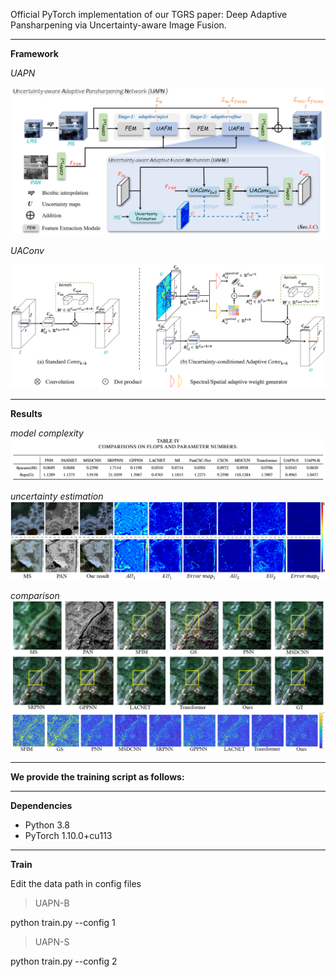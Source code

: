 Official PyTorch implementation of our TGRS paper: Deep Adaptive Pansharpening via Uncertainty-aware Image Fusion.

-------------------------------------------------
**Framework**

*UAPN*

<img src="https://github.com/keviner1/imgs/blob/main/UAPN.png?raw=true" width="600px">

*UAConv*

<img src="https://github.com/keviner1/imgs/blob/main/UAConv.png?raw=true" width="600px">

-------------------------------------------------
**Results**

*model complexity*
<img src="https://github.com/keviner1/imgs/blob/main/UAPN-complexity.png?raw=true">

*uncertainty estimation*
<img src="https://github.com/keviner1/imgs/blob/main/UAPN-uncertaintys.png?raw=true">

*comparison*
<img src="https://github.com/keviner1/imgs/blob/main/UAPN-comp.png?raw=true">

-------------------------------------------------
**We provide the training script as follows:**

-------------------------------------------------
**Dependencies**
* Python 3.8
* PyTorch 1.10.0+cu113

-------------------------------------------------
**Train**

Edit the data path in config files

> UAPN-B

python train.py --config 1

> UAPN-S

python train.py --config 2

